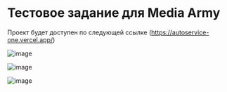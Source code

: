 # Тестовое задание для Media Army

Проект будет доступен по следующей ссылке (https://autoservice-one.vercel.app/)


![image](https://user-images.githubusercontent.com/73172033/218303431-c9a2fc0f-d847-4fc5-ae7b-c66521e18973.png)

![image](https://user-images.githubusercontent.com/73172033/218303455-df7e9c74-979f-4355-a80c-004d37673a07.png)

![image](https://user-images.githubusercontent.com/73172033/218303479-d6e78f01-b25c-4445-99f0-99bdb57c80de.png)
